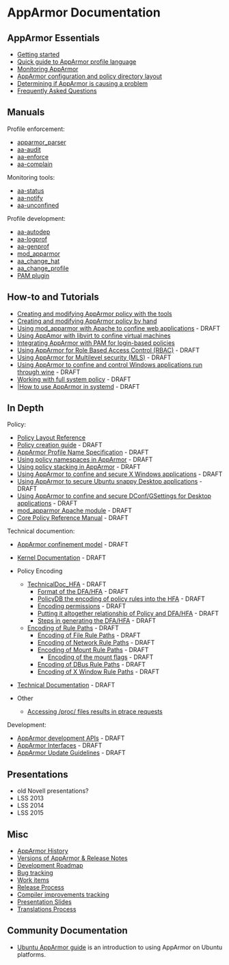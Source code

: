 AppArmor Documentation
======================

AppArmor Essentials
-------------------

-   [Getting started](GettingStarted)
-   [Quick guide to AppArmor profile language](QuickProfileLanguage)
-   [Monitoring AppArmor](AppArmorMonitoring)
-   [AppArmor configuration and policy directory layout](Policy_Layout)
-   [Determining if AppArmor is causing a problem](AppArmor_Failures)
-   [Frequently Asked Questions](FAQ)

Manuals
-------

Profile enforcement:

-   [apparmor\_parser](http://manpages.ubuntu.com/manpages/precise/en/man8/apparmor_parser.8.html)
-   [aa-audit](http://manpages.ubuntu.com/manpages/precise/en/man8/aa-audit)
-   [aa-enforce](http://manpages.ubuntu.com/manpages/precise/en/man8/aa-enforce.8.html)
-   [aa-complain](http://manpages.ubuntu.com/manpages/precise/en/man8/aa-complain.8.html)

Monitoring tools:

-   [aa-status](http://manpages.ubuntu.com/manpages/precise/en/man8/aa-status.8.html)
-   [aa-notify](http://manpages.ubuntu.com/manpages/precise/en/man8/aa-notify)
-   [aa-unconfined](http://manpages.ubuntu.com/manpages/precise/en/man8/aa-unconfined.8.html)

Profile development:

-   [aa-autodep](http://manpages.ubuntu.com/manpages/precise/en/man8/aa-autodep.8.html)
-   [aa-logprof](http://manpages.ubuntu.com/manpages/precise/en/man8/aa-logprof.8.html)
-   [aa-genprof](http://manpages.ubuntu.com/manpages/precise/en/man8/aa-genprof.8.html)
-   [mod\_apparmor](http://manpages.ubuntu.com/manpages/precise/en/man8/mod_apparmor.8.html)
-   [aa\_change\_hat](http://manpages.ubuntu.com/manpages/precise/en/man2/aa_change_hat.2.html)
-   [aa\_change\_profile](http://manpages.ubuntu.com/manpages/precise/en/man2/aa_change_profile.2.html)
-   [PAM plugin](pam_apparmor)

How-to and Tutorials
--------------------

-   [Creating and modifying AppArmor policy with the tools](Profiling_with_tools)
-   [Creating and modifying AppArmor policy by hand](Profiling_by_hand)
-   [Using mod\_apparmor with Apache to confine web applications](mod_apparmor_example) - DRAFT
-   [Using AppAmor with libvirt to confine virtual machines](Libvirt)
-   [Integrating AppArmor with PAM for login-based policies](Pam_apparmor_example)
-   [Using AppArmor for Role Based Access Control (RBAC)](AppArmorRBAC) - DRAFT
-   [Using AppArmor for Multilevel security (MLS)](AppArmorMLS) - DRAFT
-   [Using AppArmor to confine and control Windows applications run through wine](AppArmorWine) - DRAFT
-   [Working with full system policy](FullSystemPolicy) - DRAFT
-   [|How to use AppArmor in systemd](AppArmorInSystemd) - DRAFT

In Depth
--------

Policy:

-   [Policy Layout Reference](Policy_Layout)
-   [Policy creation guide](CreatingPolicy) - DRAFT
-   [AppArmor Profile Name Specification](AppArmorProfileSpec) - DRAFT
-   [Using policy namespaces in AppArmor](AppArmorNamespaces) - DRAFT
-   [Using policy stacking in AppArmor](AppArmorStacking) - DRAFT
-   [Using AppArmor to confine and secure X Windows applications](AppArmorXace) - DRAFT
-   [Using AppArmor to secure Ubuntu snappy Desktop applications](AppArmorSnappyDesktop) - DRAFT
-   [Using AppArmor to confine and secure DConf/GSettings for Desktop applications](AppArmorGSettings) - DRAFT
-   [mod\_apparmor Apache module](mod_apparmor) - DRAFT
-   [Core Policy Reference Manual](AppArmor_Core_Policy_Reference) - DRAFT

Technical documention:

-   [AppArmor confinement model](AppArmor_Model) - DRAFT
-   [Kernel Documentation](TechnicalDoc_Kernel) - DRAFT
-   Policy Encoding
    -   [TechnicalDoc\_HFA](TechnicalDoc_HFA) - DRAFT
        -   [Format of the DFA/HFA](TechnicalDoc_HFA_Layout) - DRAFT
        -   [PolicyDB the encoding of policy rules into the HFA](TechnicalDoc_PolicyDB) - DRAFT
        -   [Encoding permissions](TechnicalDoc_HFA_permissions) - DRAFT
        -   [Putting it altogether relationship of Policy and DFA/HFA](TechnicalDoc_Policy_Layout) - DRAFT
        -   [Steps in generating the DFA/HFA](TechnicalDoc_HFA) - DRAFT
    -   [Encoding of Rule Paths](TechnicalDoc_RulePathEncoding) - DRAFT
        -   [Encoding of File Rule Paths](TechnicalDoc_FileRuleEncoding) - DRAFT
        -   [Encoding of Network Rule Paths](TechnicalDoc_NetworkRuleEncoding) - DRAFT
        -   [Encoding of Mount Rule Paths](TechnicalDoc_MountRuleEncoding) - DRAFT
            -   [Encoding of the mount flags](TechnicalDoc_Mount_Flags) - DRAFT
        -   [Encoding of DBus Rule Paths](TechnicalDoc_DBusRuleEncoding) - DRAFT
        -   [Encoding of X Window Rule Paths](TechnicalDoc_XWindowsRuleEncoding) - DRAFT

-   [Technical Documentation](TechnicalDoc) - DRAFT
-   Other
    -   [Accessing /proc/ files results in ptrace requests](TechnicalDoc_Proc_and_ptrace)

Development:

-   [AppArmor development APIs](AppArmorAPIs) - DRAFT
-   [AppArmor Interfaces](AppArmorInterfaces) - DRAFT
-   [AppArmor Update Guidelines](AppArmorUpdateGuidelines) - DRAFT

Presentations
-------------

-   old Novell presentations?
-   LSS 2013
-   LSS 2014
-   LSS 2015

Misc
----

-   [AppArmor History](AppArmor_History)
-   [Versions of AppArmor & Release Notes](AppArmor_versions)
-   [Development Roadmap](DevelopmentRoadmap)
-   [Bug tracking](BugTracking)
-   [Work items](WorkItems)
-   [Release Process](ReleaseProcess)
-   [Compiler improvements tracking](CompilerImprovements)
-   [Presentation Slides](AppArmor_Presentations)
-   [Translations Process](Translations)

Community Documentation
-----------------------

-   [Ubuntu AppArmor guide](https://help.ubuntu.com/community/AppArmor) is an introduction to using AppArmor on Ubuntu platforms.

